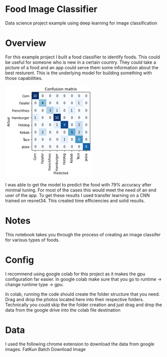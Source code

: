 # Food Image Classifier

Data science project example using deep learning for image classification

# Overview

For this example project I built a food classifier to identify foods. This could be useful for someone who is new in a certain country. They could take a picture of a food and an app could serve them some information about the best resturent. This is the underlying model for building something with those capabilities.

![](download.png)

I was able to get the model to predict the food with 79% accuracy after minimal tuning. For most of the cases this would meet the need of an end user of the app. To get these results I used transfer learning on a CNN trained on resnet34. This created time efficiencies and solid results.

# Notes

This notebook takes you through the process of creating an image classifer for various types of foods. 

# Config

I recommend using google colab for this project as it makes the gpu configuration far easier. In google colab make sure that you go to runtime -> change runtime type -> gpu.

In colab, running the code should create the folder structure that you need. Drag and drop the photos located here into their respective folders. Technically you could skip the the folder creation and just drag and drop the data from the google drive into the colab file destination

# Data

I used the following chrome extension to download the data from google images. FatKun Batch Download Image
